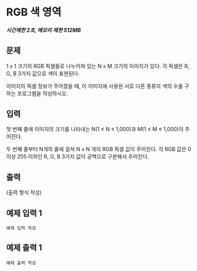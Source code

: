 # RGB 색 영역

##### 시간제한 2초, 메모리 제한 512MB

## 문제

1 x 1 크기의 RGB 픽셀들로 나누어져 있는 N x M 크기의 이미지가 있다. 각 픽셀은 R, G, B 3가지 값으로 색이 표현된다.

이미지의 픽셀 정보가 주어졌을 때, 이 이미지에 사용된 서로 다른 종류의 색의 수를 구하는 프로그램을 작성하시오.



## 입력

첫 번째 줄에 이미지의 크기를 나타내는 N(1 ≤ N ≤ 1,000)과 M(1 ≤ M ≤ 1,000)이 주어진다.

두 번째 줄부터 N개의 줄에 걸쳐 N x N 개의 RGB 픽셀 값이 주어진다. 각 RGB 값은 0 이상 255 이하인 R, G, B 3가지 값이 공백으로 구분해서 주어진다.



## 출력

(출력 형식 작성)



## 예제 입력 1

```
예제 입력 작성
```



## 예제 출력 1

```
예제 출력 작성
```



